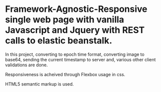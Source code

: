 # Framework-Agnostic-Responsive single web page with vanilla Javascript and Jquery with REST calls to elastic beanstalk.

In this project, converting to epoch time format, converting image to base64, sending the current timestamp to server and,
various other client validations are done.

Responsiveness is acheived through Flexbox usage in css.

HTML5 semantic markup is used.


